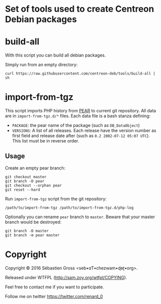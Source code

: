 # Set of tools used to create Centreon Debian packages

# build-all

With this script you can build all debian packages.

Simply run from an empty directory:

	curl https://raw.githubusercontent.com/centreon-deb/tools/build-all | sh

# import-from-tgz

This script imports PHP history from [PEAR](https://pear.php.net/) to
current git repository. All data are in `import-from-tgz.d/*` files. Each data file is a
bash stanza defining:

* `PACKAGE`: the pear name of the package (such as `DB_DataObject`)
* `VERSIONS`: A list of all releases. Each release have the version number
  as first field and release date after (such as `0.2 2002-07-12 05:07
  UTC`). This list must be in reverse order.

## Usage

Create an empty pear branch:

	git checkout master
	git branch -D pear
	git checkout --orphan pear
	git reset --hard

Run `import-from-tgz` script from the git repository:

	/path/to/import-from-tgz /path/to/import-from-tgz.d/php-log

Optionally you can rename `pear` branch to `master`. Beware that your master
branch would be destroyed:

	git branch -D master
	git branch -m pear master

# Copyright

Copyright © 2016 Sébastien Gross \<seb•ɑƬ•chezwam•ɖɵʈ•org\>.

Released under WTFPL (http://sam.zoy.org/wtfpl/COPYING).

Feel free to contact me if you want to participate.

Follow me on twitter https://twitter.com/renard_0
